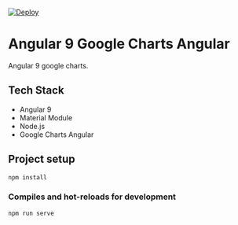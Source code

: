 [![Deploy](https://www.herokucdn.com/deploy/button.svg)](https://heroku.com/deploy?template=https://github.com/heroku/node-js-getting-started)

# Angular 9 Google Charts Angular 
  Angular 9 google charts.

## Tech Stack

* Angular 9
* Material Module
* Node.js
* Google Charts Angular

## Project setup
```
npm install
```

### Compiles and hot-reloads for development
```
npm run serve
```
